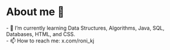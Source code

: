 # About me 👋

<!--
**ronijames008/ronijames008** is a ✨ _special_ ✨ repository because its `README.md` (this file) appears on your GitHub profile.

Here are some ideas to get you started:

- 🔭 I’m currently working on ...
--!>
- 🌱 I’m currently learning Data Structures, Algorithms, Java, SQL, Databases, HTML, and CSS.<br/>
<!--
- 👯 I’m looking to collaborate on ...
- 🤔 I’m looking for help with ...
- 💬 Ask me about ...
--!>
- 📫 How to reach me: x.com/roni_kj
<!--
- 😄 Pronouns: ...
- ⚡ Fun fact: ...
--!>
